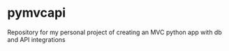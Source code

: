 # pymvcapi
Repository for my personal project of creating an MVC python app with db and API integrations
